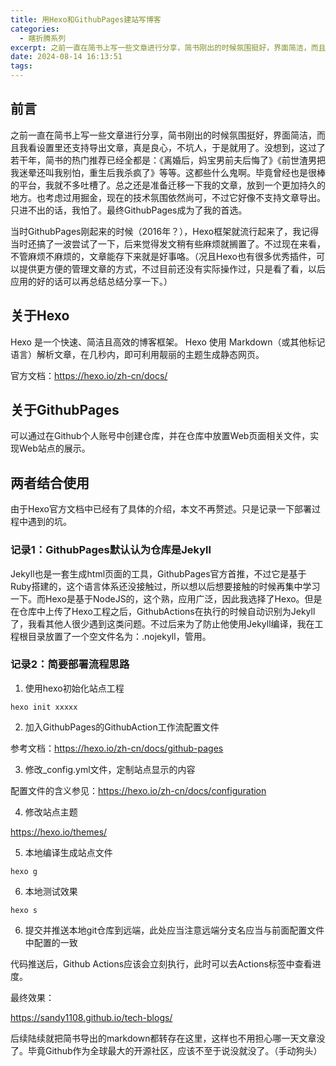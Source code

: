 ```yaml
---
title: 用Hexo和GithubPages建站写博客
categories:
  - 瞎折腾系列
excerpt: 之前一直在简书上写一些文章进行分享，简书刚出的时候氛围挺好，界面简洁，而且我看设置里还支持导出文章，真是良心，不坑人，于是就用了。没想到，这过了若干年，简书的热门推荐已经全都是：《离婚后，妈宝男前夫后悔了》《前世渣男把我迷晕还叫我别怕，重生后我杀疯了》等等。这都些什么鬼啊。毕竟曾经也是很棒的平台，我就不多吐槽了。总之还是准备迁移一下我的文章，放到一个更加持久的地方。也考虑过用掘金，现在的技术氛围依然尚可，不过它好像不支持文章导出。只进不出的话，我怕了。最终GithubPages成为了我的首选。
date: 2024-08-14 16:13:51
tags:
---
```

## 前言

之前一直在简书上写一些文章进行分享，简书刚出的时候氛围挺好，界面简洁，而且我看设置里还支持导出文章，真是良心，不坑人，于是就用了。没想到，这过了若干年，简书的热门推荐已经全都是：《离婚后，妈宝男前夫后悔了》《前世渣男把我迷晕还叫我别怕，重生后我杀疯了》等等。这都些什么鬼啊。毕竟曾经也是很棒的平台，我就不多吐槽了。总之还是准备迁移一下我的文章，放到一个更加持久的地方。也考虑过用掘金，现在的技术氛围依然尚可，不过它好像不支持文章导出。只进不出的话，我怕了。最终GithubPages成为了我的首选。

当时GithubPages刚起来的时候（2016年？），Hexo框架就流行起来了，我记得当时还搞了一波尝试了一下，后来觉得发文稍有些麻烦就搁置了。不过现在来看，不管麻烦不麻烦的，文章能存下来就是好事咯。（况且Hexo也有很多优秀插件，可以提供更方便的管理文章的方式，不过目前还没有实际操作过，只是看了看，以后应用的好的话可以再总结总结分享一下。）

## 关于Hexo

Hexo 是一个快速、简洁且高效的博客框架。 Hexo 使用 Markdown（或其他标记语言）解析文章，在几秒内，即可利用靓丽的主题生成静态网页。

官方文档：https://hexo.io/zh-cn/docs/

## 关于GithubPages

可以通过在Github个人账号中创建仓库，并在仓库中放置Web页面相关文件，实现Web站点的展示。

## 两者结合使用

由于Hexo官方文档中已经有了具体的介绍，本文不再赘述。只是记录一下部署过程中遇到的坑。

### 记录1：GithubPages默认认为仓库是Jekyll

Jekyll也是一套生成html页面的工具，GithubPages官方首推，不过它是基于Ruby搭建的，这个语言体系还没接触过，所以想以后想要接触的时候再集中学习一下。而Hexo是基于NodeJS的，这个熟，应用广泛，因此我选择了Hexo。但是在仓库中上传了Hexo工程之后，GithubActions在执行的时候自动识别为Jekyll了，我看其他人很少遇到这类问题。不过后来为了防止他使用Jekyll编译，我在工程根目录放置了一个空文件名为：.nojekyll，管用。

### 记录2：简要部署流程思路

1. 使用hexo初始化站点工程

```
hexo init xxxxx
```

2. 加入GithubPages的GithubAction工作流配置文件

参考文档：https://hexo.io/zh-cn/docs/github-pages

3. 修改_config.yml文件，定制站点显示的内容

配置文件的含义参见：https://hexo.io/zh-cn/docs/configuration

4. 修改站点主题

https://hexo.io/themes/

5. 本地编译生成站点文件

```
hexo g
```

6. 本地测试效果

```
hexo s
```

6. 提交并推送本地git仓库到远端，此处应当注意远端分支名应当与前面配置文件中配置的一致

代码推送后，Github Actions应该会立刻执行，此时可以去Actions标签中查看进度。

最终效果：

https://sandy1108.github.io/tech-blogs/

后续陆续就把简书导出的markdown都转存在这里，这样也不用担心哪一天文章没了。毕竟Github作为全球最大的开源社区，应该不至于说没就没了。（手动狗头）
